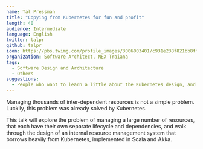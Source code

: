 ```yaml
---
name: Tal Pressman
title: "Copying from Kubernetes for fun and profit"
length: 40
audience: Intermediate
language: English
twitter: talpr
github: talpr
icon: https://pbs.twimg.com/profile_images/3006003401/c931e238f821bb8ffe86fc66bef287ef_400x400.jpeg
organization: Software Architect, NEX Traiana
tags:
  - Software Design and Architecture
  - Others
suggestions:
  - People who want to learn a little about the Kubernetes design, and how to borrow from it in their own applications.
---
```

Managing thousands of inter-dependent resources is not a simple problem. Luckily, this problem was already solved by Kubernetes.

This talk will explore the problem of managing a large number of resources, that each have their own separate lifecycle and dependencies, and walk through the design of an internal resource management system that borrows heavily from Kubernetes, implemented in Scala and Akka.